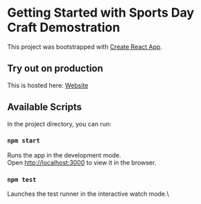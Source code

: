# Getting Started with Sports Day Craft Demostration

This project was bootstrapped with [Create React App](https://github.com/facebook/create-react-app).

## Try out on production

This is hosted here: [Website](https://utk-craft.web.app/)

## Available Scripts

In the project directory, you can run:

### `npm start`

Runs the app in the development mode.\
Open [http://localhost:3000](http://localhost:3000) to view it in the browser.

### `npm test`

Launches the test runner in the interactive watch mode.\
